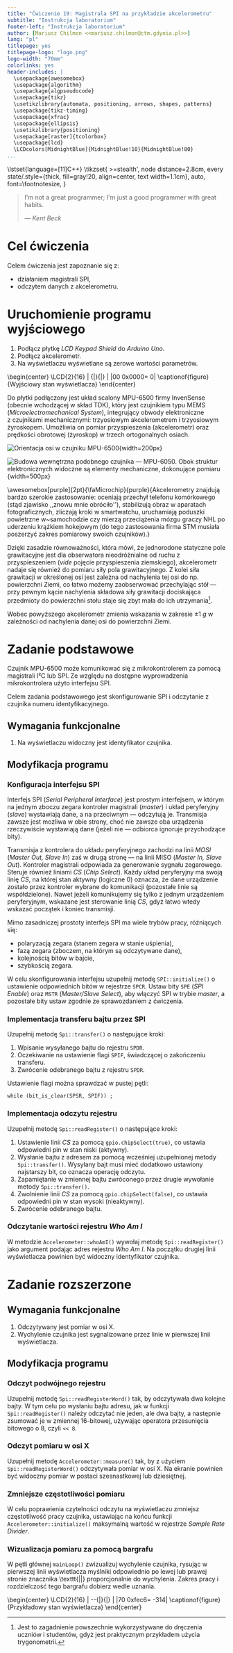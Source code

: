 ```yaml
---
title: "Ćwiczenie 19: Magistrala SPI na przykładzie akcelerometru"
subtitle: "Instrukcja laboratorium"
footer-left: "Instrukcja laboratorium"
author: [Mariusz Chilmon <<mariusz.chilmon@ctm.gdynia.pl>>]
lang: "pl"
titlepage: yes
titlepage-logo: "logo.png"
logo-width: "70mm"
colorlinks: yes
header-includes: |
  \usepackage{awesomebox}
  \usepackage{algorithm}
  \usepackage{algpseudocode}
  \usepackage{tikz}
  \usetikzlibrary{automata, positioning, arrows, shapes, patterns}
  \usepackage{tikz-timing}
  \usepackage{xfrac}
  \usepackage{ellipsis}
  \usetikzlibrary{positioning}
  \usepackage[raster]{tcolorbox}
  \usepackage{lcd}
  \LCDcolors[MidnightBlue]{MidnightBlue!10}{MidnightBlue!80}
...
```


\lstset{language=[11]C++}
\tikzset{
    >=stealth',
    node distance=2.8cm,
    every state/.style={thick, fill=gray!20, align=center, text width=1.1cm},
    auto,
    font=\footnotesize,
}

> I'm not a great programmer; I'm just a good programmer with great habits.
>
> — _Kent Beck_

# Cel ćwiczenia

Celem ćwiczenia jest zapoznanie się z:

* działaniem magistrali SPI,
* odczytem danych z akcelerometru.

# Uruchomienie programu wyjściowego

1. Podłącz płytkę _LCD Keypad Shield_ do _Arduino Uno_.
1. Podłącz akcelerometr.
1. Na wyświetlaczu wyświetlane są zerowe wartości parametrów.

\begin{center}
\LCD{2}{16}
    |       {|}{|}       |
    |00 0x0000=     0|
\captionof{figure}{Wyjściowy stan wyświetlacza}
\end{center}

Do płytki podłączony jest układ scalony MPU-6500 firmy InvenSense (obecnie wchodzącej w skład TDK), który jest czujnikiem typu MEMS (_Microelectromechanical System_), integrujący obwody elektroniczne z&nbsp;czujnikami mechanicznymi: trzyosiowym akcelerometrem i trzyosiowym żyroskopem. Umożliwia on pomiar przyspieszenia (akcelerometr) oraz prędkości obrotowej (żyroskop) w trzech ortogonalnych osiach.

![Orientacja osi w czujniku MPU-6500](axes.png){width=200px}

![Budowa wewnętrzna podobnego czujnika — MPU-6050. Obok struktur elektronicznych widoczne są elementy mechaniczne, dokonujące pomiaru](dies.jpg){width=500px}

\awesomebox[purple]{2pt}{\faMicrochip}{purple}{Akcelerometry znajdują bardzo szerokie zastosowanie: oceniają przechył telefonu komórkowego (stąd zjawisko ,,znowu mnie obróciło''), stabilizują obraz w aparatach fotograficznych, zliczają kroki w smartwatchu, uruchamiają poduszki powietrzne w~samochodzie czy mierzą przeciążenia mózgu graczy NHL po uderzeniu krążkiem hokejowym (do tego zastosowania firma STM musiała poszerzyć zakres pomiarowy swoich czujników).}

Dzięki zasadzie równoważności, która mówi, że jednorodone statyczne pole grawitacyjne jest dla obserwatora nieodróżnialne od ruchu z przyspieszeniem (_vide_ pojęcie przyspieszenia ziemskiego), akcelerometr nadaje się również do pomiaru siły pola grawitacyjnego. Z kolei siła grawitacji w&nbsp;określonej osi jest zależna od nachylenia tej osi do np. powierzchni Ziemi, co łatwo możemy zaobserwować przechylając stół — przy pewnym kącie nachylenia składowa siły grawitacji dociskająca przedmioty do powierzchni stołu staje się zbyt mała do ich utrzymania[^1].

[^1]: Jest to zagadnienie powszechnie wykorzystywane do dręczenia uczniów i studentów, gdyż jest praktycznym przykładem użycia trygonometrii.

Wobec powyższego akcelerometr zmienia wskazania w zakresie $\pm 1\ g$ w zależności od nachylenia danej osi do powierzchni Ziemi.

# Zadanie podstawowe

Czujnik MPU-6500 może komunikować się z mikrokontrolerem za pomocą magistrali I²C lub SPI. Ze względu na dostępne wyprowadzenia mikrokontrolera użyto interfejsu SPI.

Celem zadania podstawowego jest skonfigurowanie SPI i odczytanie z czujnika numeru identyfikacyjnego.

## Wymagania funkcjonalne

1. Na wyświetlaczu widoczny jest identyfikator czujnika.

## Modyfikacja programu

### Konfiguracja interfejsu SPI

Interfejs SPI (_Serial Peripheral Interface_) jest prostym interfejsem, w którym na jednym zboczu zegara kontroler magistrali (_master_) i układ peryferyjny (_slave_) wystawiają dane, a na przeciwnym — odczytują je. Transmisja zawsze jest możliwa w obie strony, choć nie zawsze oba urządzenia rzeczywiście wystawiają dane (jeżeli nie — odbiorca ignoruje przychodzące bity).

Transmisja z kontrolera do układu peryferyjnego zachodzi na linii _MOSI_ (_Master Out, Slave In_) zaś w&nbsp;drugą stronę — na linii MISO (_Master In, Slave Out_). Kontroler magistrali odpowiada za generowanie sygnału zegarowego. Steruje również liniami _CS_ (_Chip Select_). Każdy układ peryferyjny ma swoją linię _CS_, na której stan aktywny (logiczne 0) oznacza, że dane urządzenie zostało przez kontroler wybrane do komunikacji (pozostałe linie są współdzielone). Nawet jeżeli komunikujemy się tylko z jednym urządzeniem peryferyjnym, wskazane jest sterowanie linią _CS_, gdyż łatwo wtedy wskazać początek i&nbsp;koniec transmisji.

Mimo zasadniczej prostoty interfejs SPI ma wiele trybów pracy, różniących się:

* polaryzacją zegara (stanem zegara w stanie uśpienia),
* fazą zegara (zboczem, na którym są odczytywane dane),
* kolejnością bitów w bajcie,
* szybkością zegara.

W celu skonfigurowania interfejsu uzupełnij metodę `SPI::initialize()` o ustawienie odpowiednich bitów w rejestrze `SPCR`. Ustaw bity `SPE` (_SPI Enable_) oraz `MSTR` (_Master/Slave Select_), aby włączyć SPI w trybie _master_, a pozostałe bity ustaw zgodnie ze sprawozdaniem z ćwiczenia.

### Implementacja transferu bajtu przez SPI

Uzupełnij metodę `Spi::transfer()` o następujące kroki:

1. Wpisanie wysyłanego bajtu do rejestru `SPDR`.
1. Oczekiwanie na ustawienie flagi `SPIF`, świadczącej o zakończeniu transferu.
1. Zwrócenie odebranego bajtu z rejestru `SPDR`.

Ustawienie flagi można sprawdzać w pustej pętli:

```
while (bit_is_clear(SPSR, SPIF)) ;
```

### Implementacja odczytu rejestru

Uzupełnij metodę `Spi::readRegister()` o następujące kroki:

1. Ustawienie linii _CS_ za pomocą `gpio.chipSelect(true)`, co ustawia odpowiedni pin w stan niski (aktywny).
1. Wysłanie bajtu z adresem za pomocą wcześniej uzupełnionej metody `Spi::transfer()`. Wysyłany bajt musi mieć dodatkowo ustawiony najstarszy bit, co oznacza operację odczytu.
1. Zapamiętanie w zmiennej bajtu zwróconego przez drugie wywołanie metody `Spi::transfer()`.
1. Zwolnienie linii _CS_ za pomocą `gpio.chipSelect(false)`, co ustawia odpowiedni pin w&nbsp;stan wysoki (nieaktywny).
1. Zwrócenie odebranego bajtu.

### Odczytanie wartości rejestru _Who Am I_

W metodzie `Accelerometer::whoAmI()` wywołaj metodę `Spi::readRegister()` jako argument podając adres rejestru _Who Am I_. Na początku drugiej linii wyświetlacza powinien być widoczny identyfikator czujnika.

# Zadanie rozszerzone

## Wymagania funkcjonalne

1. Odczytywany jest pomiar w osi X.
1. Wychylenie czujnika jest sygnalizowane przez linie w pierwszej linii wyświetlacza.

## Modyfikacja programu

### Odczyt podwójnego rejestru

Uzupełnij metodę `Spi::readRegisterWord()` tak, by odczytywała dwa kolejne bajty. W tym celu po wysłaniu bajtu adresu, jak w funkcji `Spi::readRegister()` należy odczytać nie jeden, ale dwa bajty, a następnie zsumować je w zmiennej 16-bitowej, używając operatora przesunięcia bitowego o 8, czyli `<< 8`.

### Odczyt pomiaru w osi X

Uzupełnij metodę `Accelerometer::measure()` tak, by z użyciem `Spi::readRegisterWord()` odczytywała pomiar w osi X. Na ekranie powinien być widoczny pomiar w postaci szesnastkowej lub dziesiętnej.

### Zmniejsze częstotliwości pomiaru

W celu poprawienia czytelności odczytu na wyświetlaczu zmniejsz częstotliwość pracy czujnika, ustawiając na końcu funkcji `Accelerometer::initialize()` maksymalną wartość w rejestrze _Sample Rate Divider_.

### Wizualizacja pomiaru za pomocą bargrafu

W pętli głównej `mainLoop()` zwizualizuj wychylenie czujnika, rysując w pierwszej linii wyświetlacza myślniki odpowiednio po lewej lub prawej stronie znacznika \texttt{||} proporcjonalnie do wychylenia. Zakres pracy i rozdzielczość tego bargrafu dobierz wedle uznania.

\begin{center}
\LCD{2}{16}
    |     --{|}{|}       |
    |70 0xfec6=  -314|
\captionof{figure}{Przykładowy stan wyświetlacza}
\end{center}
